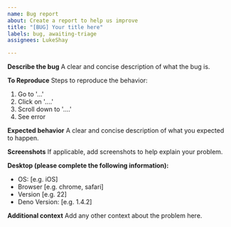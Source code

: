 ```yaml
---
name: Bug report
about: Create a report to help us improve
title: "[BUG] Your title here"
labels: bug, awaiting-triage
assignees: LukeShay

---
```


**Describe the bug**
A clear and concise description of what the bug is.

**To Reproduce**
Steps to reproduce the behavior:
1. Go to '...'
2. Click on '....'
3. Scroll down to '....'
4. See error

**Expected behavior**
A clear and concise description of what you expected to happen.

**Screenshots**
If applicable, add screenshots to help explain your problem.

**Desktop (please complete the following information):**
 - OS: [e.g. iOS]
 - Browser [e.g. chrome, safari]
 - Version [e.g. 22]
 - Deno Version: [e.g. 1.4.2]

**Additional context**
Add any other context about the problem here.
